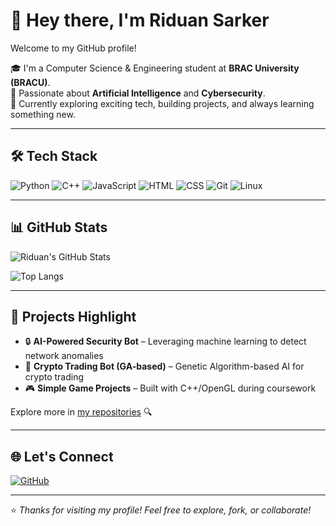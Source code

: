 # 👋 Hey there, I'm Riduan Sarker

Welcome to my GitHub profile!

🎓 I'm a Computer Science & Engineering student at **BRAC University (BRACU)**.  
🧠 Passionate about **Artificial Intelligence** and **Cybersecurity**.  
🌱 Currently exploring exciting tech, building projects, and always learning something new.  

---

## 🛠️ Tech Stack

![Python](https://img.shields.io/badge/-Python-333?style=flat&logo=python)
![C++](https://img.shields.io/badge/-C++-333?style=flat&logo=cplusplus)
![JavaScript](https://img.shields.io/badge/-JavaScript-333?style=flat&logo=javascript)
![HTML](https://img.shields.io/badge/-HTML-333?style=flat&logo=html5)
![CSS](https://img.shields.io/badge/-CSS-333?style=flat&logo=css3)
![Git](https://img.shields.io/badge/-Git-333?style=flat&logo=git)
![Linux](https://img.shields.io/badge/-Linux-333?style=flat&logo=linux)

---

## 📊 GitHub Stats

![Riduan's GitHub Stats](https://github-readme-stats.vercel.app/api?username=riduan75&show_icons=true&theme=tokyonight)

![Top Langs](https://github-readme-stats.vercel.app/api/top-langs/?username=riduan75&layout=compact&theme=tokyonight)

---

## 📂 Projects Highlight

- 🔒 **AI-Powered Security Bot** – Leveraging machine learning to detect network anomalies  
- 🤖 **Crypto Trading Bot (GA-based)** – Genetic Algorithm-based AI for crypto trading  
- 🎮 **Simple Game Projects** – Built with C++/OpenGL during coursework  

Explore more in [my repositories](https://github.com/riduan75?tab=repositories) 🔍

---

## 🌐 Let's Connect

[![GitHub](https://img.shields.io/badge/-GitHub-181717?style=flat&logo=github&logoColor=white)](https://github.com/riduan75)

---

⭐ *Thanks for visiting my profile! Feel free to explore, fork, or collaborate!*
